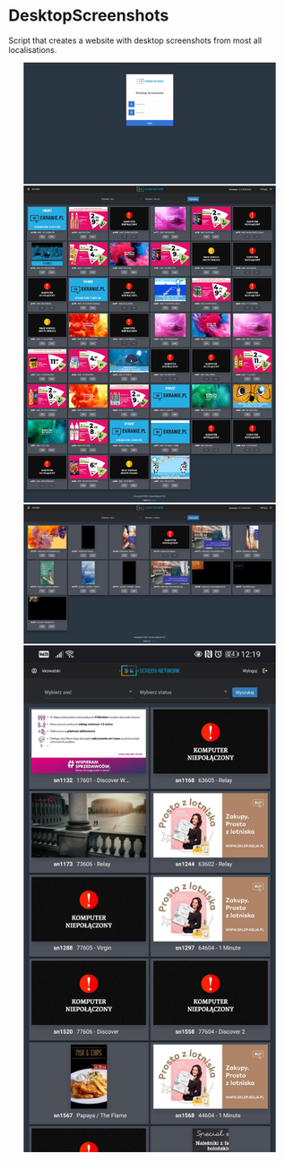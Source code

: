 # DesktopScreenshots
Script that creates a website with desktop screenshots from most all localisations. 
<p align="center">
  <img src="https://github.com/KonkowIT/DesktopScreenshots/blob/main/img/login.png" width="450">
  <img src="https://github.com/KonkowIT/DesktopScreenshots/blob/main/img/logged_1.png" width="450">
  <img src="https://github.com/KonkowIT/DesktopScreenshots/blob/main/img/logged_2.png" width="450">
  <img src="https://github.com/KonkowIT/DesktopScreenshots/blob/main/img/mobile.jpg" width="450">
</p>

